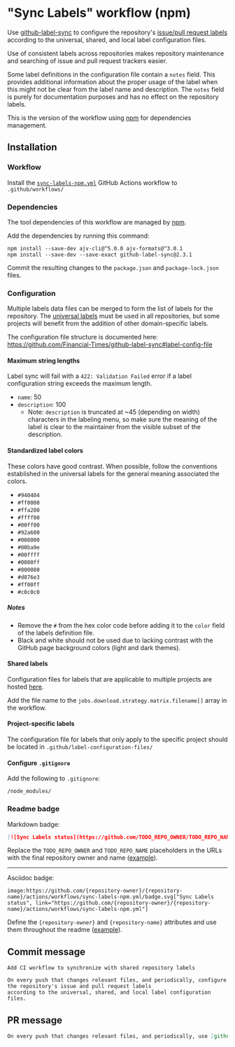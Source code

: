 # "Sync Labels" workflow (npm)

Use [github-label-sync](https://github.com/Financial-Times/github-label-sync) to configure the repository's [issue/pull request labels](https://docs.github.com/issues/using-labels-and-milestones-to-track-work/managing-labels) according to the universal, shared, and local label configuration files.

Use of consistent labels across repositories makes repository maintenance and searching of issue and pull request trackers easier.

Some label definitions in the configuration file contain a `notes` field. This provides additional information about the proper usage of the label when this might not be clear from the label name and description. The `notes` field is purely for documentation purposes and has no effect on the repository labels.

This is the version of the workflow using [npm](https://www.npmjs.com/) for dependencies management.

## Installation

### Workflow

Install the [`sync-labels-npm.yml`](sync-labels-npm.yml) GitHub Actions workflow to `.github/workflows/`

### Dependencies

The tool dependencies of this workflow are managed by [npm](https://www.npmjs.com/).

Add the dependencies by running this command:

```text
npm install --save-dev ajv-cli@^5.0.0 ajv-formats@^3.0.1
npm install --save-dev --save-exact github-label-sync@2.3.1
```

Commit the resulting changes to the `package.json` and `package-lock.json` files.

### Configuration

Multiple labels data files can be merged to form the list of labels for the repository. The [universal labels](assets/sync-labels/universal.yml) must be used in all repositories, but some projects will benefit from the addition of other domain-specific labels.

The configuration file structure is documented here: https://github.com/Financial-Times/github-label-sync#label-config-file

#### Maximum string lengths

Label sync will fail with a `422: Validation Failed` error if a label configuration string exceeds the maximum length.

- `name`: 50
- `description`: 100
  - Note: `description` is truncated at ~45 (depending on width) characters in the labeling menu, so make sure the meaning of the label is clear to the maintainer from the visible subset of the description.

#### Standardized label colors

These colors have good contrast. When possible, follow the conventions established in the universal labels for the general meaning associated the colors.

- `#940404`
- `#ff0000`
- `#ffa200`
- `#ffff00`
- `#00ff00`
- `#92a600`
- `#008000`
- `#00ba9e`
- `#00ffff`
- `#0000ff`
- `#800080`
- `#d876e3`
- `#ff00ff`
- `#c0c0c0`

##### Notes

- Remove the `#` from the hex color code before adding it to the `color` field of the labels definition file.
- Black and white should not be used due to lacking contrast with the GitHub page background colors (light and dark themes).

#### Shared labels

Configuration files for labels that are applicable to multiple projects are hosted [here](assets/sync-labels).

Add the file name to the `jobs.download.strategy.matrix.filename[]` array in the workflow.

#### Project-specific labels

The configuration file for labels that only apply to the specific project should be located in `.github/label-configuration-files/`

#### Configure `.gitignore`

Add the following to `.gitignore`:

```
/node_modules/
```

### Readme badge

Markdown badge:

```markdown
[![Sync Labels status](https://github.com/TODO_REPO_OWNER/TODO_REPO_NAME/actions/workflows/sync-labels-npm.yml/badge.svg)](https://github.com/TODO_REPO_OWNER/TODO_REPO_NAME/actions/workflows/sync-labels-npm.yml)
```

Replace the `TODO_REPO_OWNER` and `TODO_REPO_NAME` placeholders in the URLs with the final repository owner and name ([example](https://raw.githubusercontent.com/arduino-libraries/ArduinoIoTCloud/master/README.md)).

---

Asciidoc badge:

```adoc
image:https://github.com/{repository-owner}/{repository-name}/actions/workflows/sync-labels-npm.yml/badge.svg["Sync Labels status", link="https://github.com/{repository-owner}/{repository-name}/actions/workflows/sync-labels-npm.yml"]
```

Define the `{repository-owner}` and `{repository-name}` attributes and use them throughout the readme ([example](https://raw.githubusercontent.com/arduino-libraries/WiFiNINA/master/README.adoc)).

## Commit message

```
Add CI workflow to synchronize with shared repository labels

On every push that changes relevant files, and periodically, configure the repository's issue and pull request labels
according to the universal, shared, and local label configuration files.
```

## PR message

```markdown
On every push that changes relevant files, and periodically, use [github-label-sync](https://github.com/Financial-Times/github-label-sync) to configure the repository's issue/PR labels according to the universal, shared, and local label configuration files.
```
